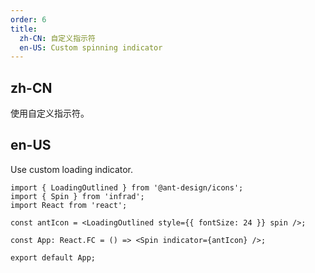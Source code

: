 ```yaml
---
order: 6
title:
  zh-CN: 自定义指示符
  en-US: Custom spinning indicator
---
```


## zh-CN

使用自定义指示符。

## en-US

Use custom loading indicator.

```tsx
import { LoadingOutlined } from '@ant-design/icons';
import { Spin } from 'infrad';
import React from 'react';

const antIcon = <LoadingOutlined style={{ fontSize: 24 }} spin />;

const App: React.FC = () => <Spin indicator={antIcon} />;

export default App;
```

